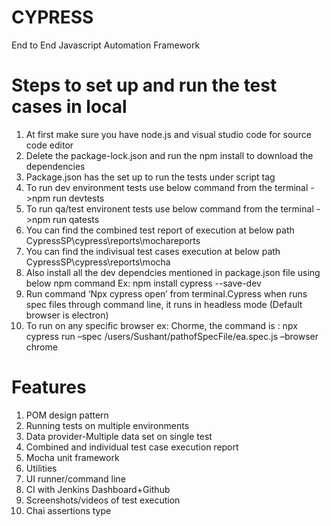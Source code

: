 # CYPRESS
 End to End Javascript Automation Framework
 
# Steps to set up and run the test cases in local 
1. At first make sure you have node.js and visual studio code for source code editor 
2. Delete the package-lock.json and run the npm install to download the dependencies
3. Package.json has the set up to run the tests under script tag
4. To run dev environment tests use below command from the terminal
  ->npm run devtests
5. To run qa/test environent tests use below command from the terminal
  ->npm run qatests
6. You can find the combined test report of execution at below path
  CypressSP\cypress\reports\mochareports
7. You can find the indivisual test cases execution at below path
  CypressSP\cypress\reports\mocha
8. Also install all the dev dependcies mentioned in package.json file using below npm command
  Ex:	npm install cypress --save-dev
9.	Run command ‘Npx cypress open’ from terminal.Cypress when runs spec files through command line, it runs in headless mode (Default browser is electron)
10.	To run on any specific browser ex: Chorme, the command is : npx cypress run –spec /users/Sushant/pathofSpecFile/ea.spec.js –browser chrome
 
# Features 
1. POM design pattern
2. Running tests on multiple environments
3. Data provider-Multiple data set on single test
4. Combined and individual test case execution report
5. Mocha unit framework 
6. Utilities 
7. UI runner/command line 
8. CI with Jenkins  Dashboard+Github  
9. Screenshots/videos of test execution  
10. Chai assertions type  
